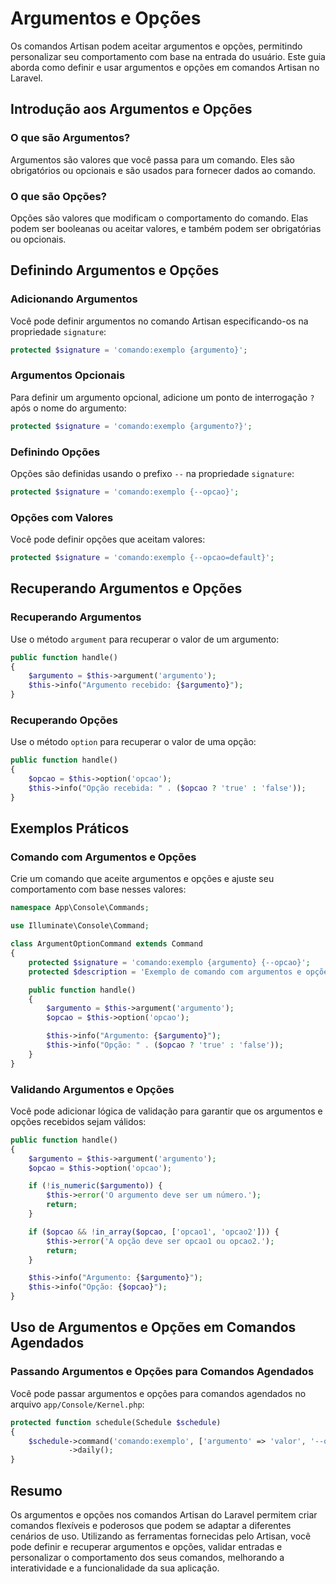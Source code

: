 # Argumentos e Opções

Os comandos Artisan podem aceitar argumentos e opções, permitindo personalizar seu comportamento com base na entrada do usuário. Este guia aborda como definir e usar argumentos e opções em comandos Artisan no Laravel.

## Introdução aos Argumentos e Opções

### O que são Argumentos?

Argumentos são valores que você passa para um comando. Eles são obrigatórios ou opcionais e são usados para fornecer dados ao comando.

### O que são Opções?

Opções são valores que modificam o comportamento do comando. Elas podem ser booleanas ou aceitar valores, e também podem ser obrigatórias ou opcionais.

## Definindo Argumentos e Opções

### Adicionando Argumentos

Você pode definir argumentos no comando Artisan especificando-os na propriedade `signature`:

```php
protected $signature = 'comando:exemplo {argumento}';
```

### Argumentos Opcionais

Para definir um argumento opcional, adicione um ponto de interrogação `?` após o nome do argumento:

```php
protected $signature = 'comando:exemplo {argumento?}';
```

### Definindo Opções

Opções são definidas usando o prefixo `--` na propriedade `signature`:

```php
protected $signature = 'comando:exemplo {--opcao}';
```

### Opções com Valores

Você pode definir opções que aceitam valores:

```php
protected $signature = 'comando:exemplo {--opcao=default}';
```

## Recuperando Argumentos e Opções

### Recuperando Argumentos

Use o método `argument` para recuperar o valor de um argumento:

```php
public function handle()
{
    $argumento = $this->argument('argumento');
    $this->info("Argumento recebido: {$argumento}");
}
```

### Recuperando Opções

Use o método `option` para recuperar o valor de uma opção:

```php
public function handle()
{
    $opcao = $this->option('opcao');
    $this->info("Opção recebida: " . ($opcao ? 'true' : 'false'));
}
```

## Exemplos Práticos

### Comando com Argumentos e Opções

Crie um comando que aceite argumentos e opções e ajuste seu comportamento com base nesses valores:

```php
namespace App\Console\Commands;

use Illuminate\Console\Command;

class ArgumentOptionCommand extends Command
{
    protected $signature = 'comando:exemplo {argumento} {--opcao}';
    protected $description = 'Exemplo de comando com argumentos e opções';

    public function handle()
    {
        $argumento = $this->argument('argumento');
        $opcao = $this->option('opcao');

        $this->info("Argumento: {$argumento}");
        $this->info("Opção: " . ($opcao ? 'true' : 'false'));
    }
}
```

### Validando Argumentos e Opções

Você pode adicionar lógica de validação para garantir que os argumentos e opções recebidos sejam válidos:

```php
public function handle()
{
    $argumento = $this->argument('argumento');
    $opcao = $this->option('opcao');

    if (!is_numeric($argumento)) {
        $this->error('O argumento deve ser um número.');
        return;
    }

    if ($opcao && !in_array($opcao, ['opcao1', 'opcao2'])) {
        $this->error('A opção deve ser opcao1 ou opcao2.');
        return;
    }

    $this->info("Argumento: {$argumento}");
    $this->info("Opção: {$opcao}");
}
```

## Uso de Argumentos e Opções em Comandos Agendados

### Passando Argumentos e Opções para Comandos Agendados

Você pode passar argumentos e opções para comandos agendados no arquivo `app/Console/Kernel.php`:

```php
protected function schedule(Schedule $schedule)
{
    $schedule->command('comando:exemplo', ['argumento' => 'valor', '--opcao' => true])
             ->daily();
}
```

## Resumo

Os argumentos e opções nos comandos Artisan do Laravel permitem criar comandos flexíveis e poderosos que podem se adaptar a diferentes cenários de uso. Utilizando as ferramentas fornecidas pelo Artisan, você pode definir e recuperar argumentos e opções, validar entradas e personalizar o comportamento dos seus comandos, melhorando a interatividade e a funcionalidade da sua aplicação.

